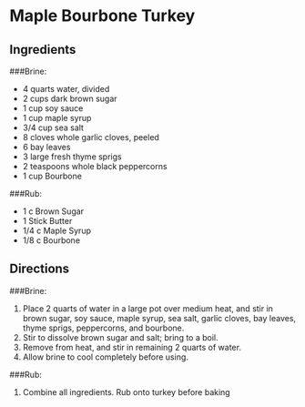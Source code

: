 Maple Bourbone Turkey
====================================================

Ingredients
-----------------------------------------------------
###Brine:
* 4 quarts water, divided 
* 2 cups dark brown sugar 
* 1 cup soy sauce 
* 1 cup maple syrup 
* 3/4 cup sea salt 
* 8 cloves whole garlic cloves, peeled 
* 6 bay leaves 
* 3 large fresh thyme sprigs 
* 2 teaspoons whole black peppercorns 
* 1 cup Bourbone 

###Rub:
* 1 c Brown Sugar
* 1 Stick Butter
* 1/4 c Maple Syrup
* 1/8 c Bourbone


Directions
-----------------------------------------------
###Brine:
1. Place 2 quarts of water in a large pot over medium heat, and stir in brown sugar, soy sauce, maple syrup, sea salt, garlic cloves, bay leaves, thyme sprigs, peppercorns, and bourbone. 
2. Stir to dissolve brown sugar and salt; bring to a boil. 
3. Remove from heat, and stir in remaining 2 quarts of water.
4. Allow brine to cool completely before using.


###Rub:
1. Combine all ingredients. Rub onto turkey before baking

